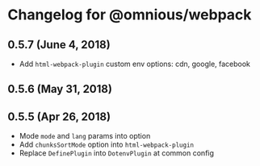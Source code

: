 # Changelog for @omnious/webpack

## 0.5.7 (June 4, 2018)

* Add `html-webpack-plugin` custom env options: cdn, google, facebook

## 0.5.6 (May 31, 2018)

## 0.5.5 (Apr 26, 2018)

* Mode `mode` and `lang` params into option
* Add `chunksSortMode` option into `html-webpack-plugin`
* Replace `DefinePlugin` into `DotenvPlugin` at common config
